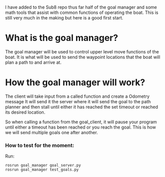 I have added to the Sub8 repo thus far half of the goal manager and some math tools that assist with common functions of operating the boat. This is still very much in the making but here is a good first start. 

# **What is the goal manager?**

The goal manager will be used to control upper level move functions of the boat.
It is what will be used to send the waypoint locations that the boat will plan a path
to and arrive at. 

# **How the goal manager will work?**

The client will take input from a called function and create a Odometry message
It will send it the server where it will send the goal to the path planner and then 
stall until either it has reached the set timeout or reached its desired location. 

So when calling a function from the goal_client, it will pause your program until either
a timeout has been reached or you reach the goal. This is how we will send multiple 
goals one after another. 

### How to test for the moment:

Run:

    rosrun goal_manager goal_server.py
    rosrun goal_manager test_goals.py

    